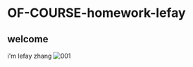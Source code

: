 # OF-COURSE-homework-lefay
## welcome
i'm lefay zhang
![001](http://mmbiz.qpic.cn/mmbiz/NGdxb6BrGyDHZE8sic85vUOqicPsj73yWMeWCbnjnhuxeFbUYgac3aswFib4ic9zELmLNaFmoTx7E8vOKTbWicwe68Q/0?wx_fmt=gif&wxfrom=5&wx_lazy=1)
